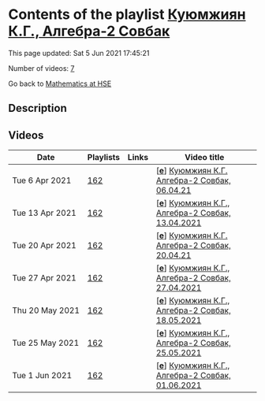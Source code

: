 # Contents of the playlist [Куюмжиян К.Г., Алгебра-2 Совбак](https://www.youtube.com/playlist?list=PLq3E5oubNNoBTMT6ftvJg3-f7gLk7F0v9)

This page updated: Sat 5 Jun 2021 17:45:21

Number of videos: [7](#videos)

Go back to [Mathematics at HSE](../README.md)

## Description



## Videos

|Date|Playlists|Links|Video title|
|---|---|---|---|
| Tue&nbsp;6&nbsp;Apr&nbsp;2021 | [162](../playlists/162 "Куюмжиян К.Г., Алгебра-2 Совбак") |  | [[**e**](https://studio.youtube.com/video/sroA9lNdujY/edit "Edit")] [Куюмжиян К.Г. Алгебра-2 Совбак, 06.04.21](https://www.youtube.com/watch?v=sroA9lNdujY&list=PLq3E5oubNNoBTMT6ftvJg3-f7gLk7F0v9) |
| Tue&nbsp;13&nbsp;Apr&nbsp;2021 | [162](../playlists/162 "Куюмжиян К.Г., Алгебра-2 Совбак") |  | [[**e**](https://studio.youtube.com/video/px_uZwYMzkQ/edit "Edit")] [Куюмжиян К.Г., Алгебра-2 Совбак, 13.04.2021](https://www.youtube.com/watch?v=px_uZwYMzkQ&list=PLq3E5oubNNoBTMT6ftvJg3-f7gLk7F0v9) |
| Tue&nbsp;20&nbsp;Apr&nbsp;2021 | [162](../playlists/162 "Куюмжиян К.Г., Алгебра-2 Совбак") |  | [[**e**](https://studio.youtube.com/video/ZX2D2bVuY-4/edit "Edit")] [Куюмжиян К.Г. Алгебра-2 Совбак, 20.04.21](https://www.youtube.com/watch?v=ZX2D2bVuY-4&list=PLq3E5oubNNoBTMT6ftvJg3-f7gLk7F0v9) |
| Tue&nbsp;27&nbsp;Apr&nbsp;2021 | [162](../playlists/162 "Куюмжиян К.Г., Алгебра-2 Совбак") |  | [[**e**](https://studio.youtube.com/video/6GbviCfQs08/edit "Edit")] [Куюмжиян К.Г., Алгебра-2 Совбак, 27.04.2021](https://www.youtube.com/watch?v=6GbviCfQs08&list=PLq3E5oubNNoBTMT6ftvJg3-f7gLk7F0v9) |
| Thu&nbsp;20&nbsp;May&nbsp;2021 | [162](../playlists/162 "Куюмжиян К.Г., Алгебра-2 Совбак") |  | [[**e**](https://studio.youtube.com/video/4dgLTnOybh0/edit "Edit")] [Куюмжиян К.Г., Алгебра-2 Совбак, 18.05.2021](https://www.youtube.com/watch?v=4dgLTnOybh0&list=PLq3E5oubNNoBTMT6ftvJg3-f7gLk7F0v9) |
| Tue&nbsp;25&nbsp;May&nbsp;2021 | [162](../playlists/162 "Куюмжиян К.Г., Алгебра-2 Совбак") |  | [[**e**](https://studio.youtube.com/video/8060u_9-PPU/edit "Edit")] [Куюмжиян К.Г., Алгебра-2 Совбак, 25.05.2021](https://www.youtube.com/watch?v=8060u_9-PPU&list=PLq3E5oubNNoBTMT6ftvJg3-f7gLk7F0v9) |
| Tue&nbsp;1&nbsp;Jun&nbsp;2021 | [162](../playlists/162 "Куюмжиян К.Г., Алгебра-2 Совбак") |  | [[**e**](https://studio.youtube.com/video/Lg6zHqCxhQM/edit "Edit")] [Куюмжиян К.Г., Алгебра-2 Совбак, 01.06.2021](https://www.youtube.com/watch?v=Lg6zHqCxhQM&list=PLq3E5oubNNoBTMT6ftvJg3-f7gLk7F0v9) |
